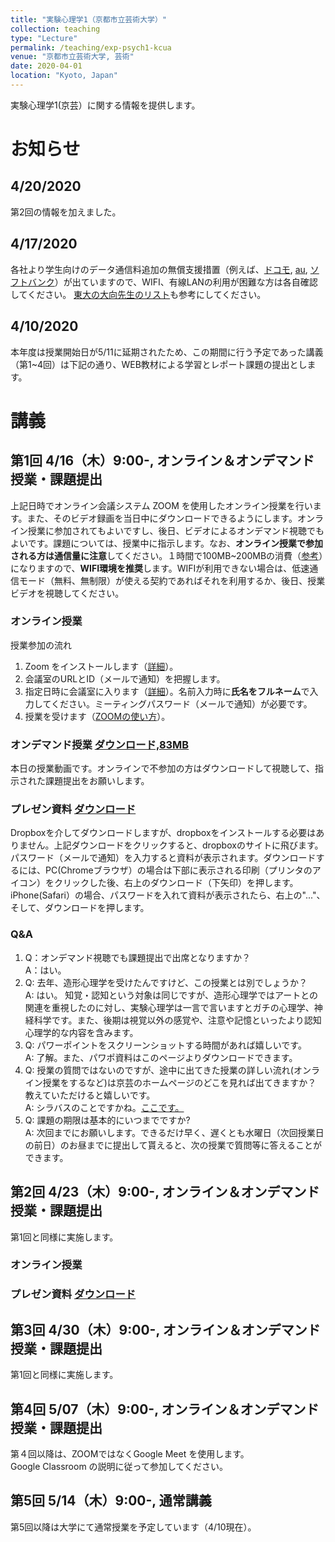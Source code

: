 ```yaml
---
title: "実験心理学1（京都市立芸術大学）"
collection: teaching
type: "Lecture"
permalink: /teaching/exp-psych1-kcua
venue: "京都市立芸術大学, 芸術"
date: 2020-04-01
location: "Kyoto, Japan"
---
```


実験心理学1(京芸）に関する情報を提供します。

# お知らせ
## 4/20/2020
第2回の情報を加えました。
## 4/17/2020
各社より学生向けのデータ通信料追加の無償支援措置（例えば、[ドコモ](https://www.nttdocomo.co.jp/info/notice/page/200403_00.html
), [au](https://www.au.com/pr/u25support/), [ソフトバンク](https://www.softbank.jp/corp/news/info/2020/20200403_01/)）が出ていますので、WIFI、有線LANの利用が困難な方は各自確認してください。  [東大の大向先生のリスト](https://scrapbox.io/utdh/%E3%83%87%E3%83%BC%E3%82%BF%E9%80%9A%E4%BF%A1%E5%AE%B9%E9%87%8F%E3%81%AE%E6%94%AF%E6%8F%B4%E7%8A%B6%E6%B3%81)も参考にしてください。
## 4/10/2020
本年度は授業開始日が5/11に延期されたため、この期間に行う予定であった講義（第1~4回）は下記の通り、WEB教材による学習とレポート課題の提出とします。

# 講義
## 第1回 4/16（木）9:00-, オンライン＆オンデマンド授業・課題提出
上記日時でオンライン会議システム ZOOM を使用したオンライン授業を行います。また、そのビデオ録画を当日中にダウンロードできるようにします。オンライン授業に参加されてもよいですし、後日、ビデオによるオンデマンド視聴でもよいです。課題については、授業中に指示します。なお、**オンライン授業で参加される方は通信量に注意**してください。１時間で100MB~200MBの消費（[参考](https://scrapbox.io/utdh/%E3%82%AA%E3%83%B3%E3%83%A9%E3%82%A4%E3%83%B3%E8%AC%9B%E7%BE%A9%E3%81%AE%E9%80%9A%E4%BF%A1%E9%87%8F)）になりますので、**WIFI環境を推奨**します。WIFIが利用できない場合は、低速通信モード（無料、無制限）が使える契約であればそれを利用するか、後日、授業ビデオを視聴してください。

### オンライン授業
授業参加の流れ  
1. Zoom をインストールします（[詳細](https://utelecon.github.io/zoom/install
)）。
2. 会議室のURLとID（メールで通知）を把握します。
3. 指定日時に会議室に入ります（[詳細](https://utelecon.github.io/zoom/join)）。名前入力時に**氏名をフルネーム**で入力してください。ミーティングパスワード（メールで通知）が必要です。
4. 授業を受けます（[ZOOMの使い方](https://utelecon.github.io/zoom/how_to_use)）。

### オンデマンド授業 [ダウンロード,83MB](https://www.dropbox.com/s/vcrwtpzuwow5r6h/ExpPsy1_1st.mp4?dl=0)
本日の授業動画です。オンラインで不参加の方はダウンロードして視聴して、指示された課題提出をお願いします。

### プレゼン資料 [ダウンロード](https://www.dropbox.com/s/7ey5dvcpql29tou/ExpPsy1_1st.pdf?dl=0)
Dropboxを介してダウンロードしますが、dropboxをインストールする必要はありません。上記ダウンロードをクリックすると、dropboxのサイトに飛びます。パスワード（メールで通知）を入力すると資料が表示されます。ダウンロードするには、PC(Chromeブラウザ）の場合は下部に表示される印刷（プリンタのアイコン）をクリックした後、右上のダウンロード（下矢印）を押します。iPhone(Safari）の場合、パスワードを入れて資料が表示されたら、右上の"..."、そして、ダウンロードを押します。
### Q&A
1. Q：オンデマンド視聴でも課題提出で出席となりますか？  
   A：はい。
2. Q: 去年、造形心理学を受けたんですけど、この授業とは別でしょうか？  
   A: はい。 知覚・認知という対象は同じですが、造形心理学ではアートとの関連を重視したのに対し、実験心理学は一言で言いますとガチの心理学、神経科学です。また、後期は視覚以外の感覚や、注意や記憶といったより認知心理学的な内容を含みます。  
3. Q: パワーポイントをスクリーンショットする時間があれば嬉しいです。  
   A: 了解。また、パワポ資料はこのページよりダウンロードできます。
4. Q: 授業の質問ではないのですが、途中に出てきた授業の詳しい流れ(オンライン授業をするなど)は京芸のホームページのどこを見れば出てきますか？ 教えていただけると嬉しいです。  
   A: シラバスのことですかね。[ここです。](https://syllabus.kcua.ac.jp/syllabus/browse/openIndex/2020/2216)
5. Q: 課題の期限は基本的にいつまでですか?  
   A: 次回までにお願いします。できるだけ早く、遅くとも水曜日（次回授業日の前日）のお昼までに提出して貰えると、次の授業で質問等に答えることができます。

## 第2回 4/23（木）9:00-, オンライン＆オンデマンド授業・課題提出
第1回と同様に実施します。
### オンライン授業
### プレゼン資料 [ダウンロード](https://www.dropbox.com/s/m4tzqw8n2ywh7le/ExpPsy1_2nd.pdf?dl=0)

## 第3回 4/30（木）9:00-, オンライン＆オンデマンド授業・課題提出
第1回と同様に実施します。

## 第4回 5/07（木）9:00-, オンライン＆オンデマンド授業・課題提出
第４回以降は、ZOOMではなくGoogle Meet を使用します。  
Google Classroom の説明に従って参加してください。
## 第5回 5/14（木）9:00-, 通常講義
第5回以降は大学にて通常授業を予定しています（4/10現在）。


